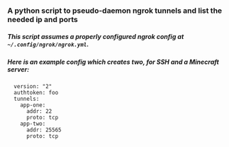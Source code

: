 ### A python script to pseudo-daemon ngrok tunnels and list the needed ip and ports

##### This script assumes a properly configured ngrok config at `~/.config/ngrok/ngrok.yml`. 
##### Here is an example config which creates two, for SSH and a Minecraft server:
```
  version: "2"
  authtoken: foo
  tunnels:
    app-one:
      addr: 22
      proto: tcp
    app-two:
      addr: 25565
      proto: tcp
```
